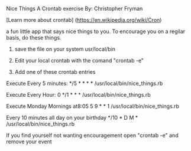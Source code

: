 Nice Things
A Crontab exercise
By: Christopher Fryman

[Learn more about crontab] (https://en.wikipedia.org/wiki/Cron)

a fun little app that says nice things to you.
To encourage you on a regilar basis, do these things.

1) save the file on your system
usr/local/bin

2) Edit your local crontab with the comand
"crontab -e"

3) Add one of these crontab entries

Execute Every 5 minutes:
*/5 * * * * /usr/local/bin/nice_things.rb

Execute Every Hour:
0 */1 * * * /usr/local/bin/nice_things.rb

Execute Monday Mornings at8:05
5 9 * * 1 /usr/local/bin/nice_things.rb

Every 10 minutes all day on your birthday
*/10 * D M * /usr/local/bin/nice_things.rb

If you find yourself not wanting encouragement
open "crontab -e" and remove your event